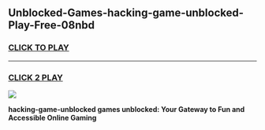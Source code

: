
## Unblocked-Games-hacking-game-unblocked-Play-Free-08nbd
<h3>
<a href="https://premium76.site?title=hacking-game-unblocked&ref=15A">CLICK TO PLAY</a></h3>
<hr>

<h3>
<a href="https://premium76.site?title=hacking-game-unblocked&ref=15A">CLICK 2 PLAY</a>
  
</h3>

<a href="https://premium76.site?title=hacking-game-unblocked&ref=15A"><img src="https://clearcache.store/games.png"></a>


**hacking-game-unblocked games unblocked: Your Gateway to Fun and Accessible Online Gaming**
